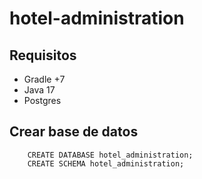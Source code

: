# hotel-administration

## Requisitos

- Gradle +7
- Java 17
- Postgres

## Crear base de datos

        CREATE DATABASE hotel_administration;
        CREATE SCHEMA hotel_administration;

